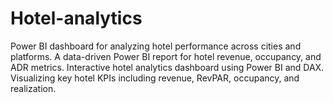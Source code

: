 # Hotel-analytics
Power BI dashboard for analyzing hotel performance across cities and platforms.  A data-driven Power BI report for hotel revenue, occupancy, and ADR metrics.  Interactive hotel analytics dashboard using Power BI and DAX.  Visualizing key hotel KPIs including revenue, RevPAR, occupancy, and realization.
